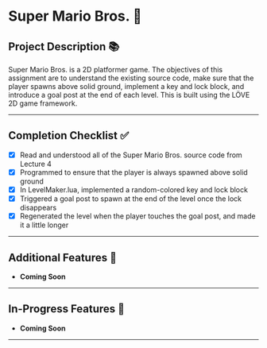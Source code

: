 # Super Mario Bros. 🍄

## Project Description 📚
Super Mario Bros. is a 2D platformer game. The objectives of this assignment are to understand the existing source code, make sure that the player spawns above solid ground, implement a key and lock block, and introduce a goal post at the end of each level. This is built using the LÖVE 2D game framework.

---

## Completion Checklist ✅
- [x] Read and understood all of the Super Mario Bros. source code from Lecture 4
- [x] Programmed to ensure that the player is always spawned above solid ground
- [x] In LevelMaker.lua, implemented a random-colored key and lock block
- [x] Triggered a goal post to spawn at the end of the level once the lock disappears
- [x] Regenerated the level when the player touches the goal post, and made it a little longer

---

## Additional Features 🌟
- **Coming Soon**

---

## In-Progress Features 🚧
- **Coming Soon**

---